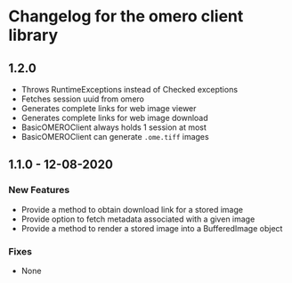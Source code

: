 # Changelog for the omero client library

## 1.2.0
* Throws RuntimeExceptions instead of Checked exceptions
* Fetches session uuid from omero
* Generates complete links for web image viewer
* Generates complete links for web image download
* BasicOMEROClient always holds 1 session at most
* BasicOMEROClient can generate `.ome.tiff` images

## 1.1.0 - 12-08-2020

### New Features
* Provide a method to obtain download link for a stored image
* Provide option to fetch metadata associated with a given image
* Provide a method to render a stored image into a BufferedImage object

### Fixes
* None
